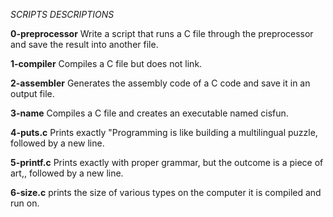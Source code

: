 *SCRIPTS DESCRIPTIONS*

**0-preprocessor**
Write a script that runs a C file through the preprocessor and save the result into another file.

**1-compiler**
Compiles a C file but does not link.

**2-assembler**
Generates the assembly code of a C code and save it in an output file.

**3-name**
Compiles a C file and creates an executable named cisfun.

**4-puts.c**
Prints exactly "Programming is like building a multilingual puzzle, followed by a new line.

**5-printf.c**
Prints exactly with proper grammar, but the outcome is a piece of art,, followed by a new line.

**6-size.c**
prints the size of various types on the computer it is compiled and run on.